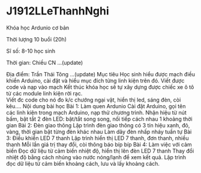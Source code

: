 # J1912LLeThanhNghi
Khóa học Ardunio cơ bản




Thời lượng 10 buổi (20h)

Sĩ số: 8-10  học sinh

Thời gian: Chiều CN …(update)

Địa điểm: Trần Thái Tông …(update)
Mục tiêu
Học  sinh hiểu được mạch điều khiển Arduino, cài đặt và hiểu mục  đích từng linh kiện trên đó.
Viết được code và nạp vào mạch
Kết thúc khóa học sẽ tự xây dựng được chiếc xe ô tô từ các module linh kiện rời rạc.  
Viết đc code cho nó đo k/c chướng ngại vật, hiển thị led, sáng đèn, còi kêu....
Nội dung bài học
Bài 1: Làm quen Ardunio
Cài đặt Arduino, gọi tên các linh kiện trong mạch Arduino, nạp thử chương trình.
Nhận hiệu từ nút bấm, bật tắt 2 đèn LED: bật/tắt song song, nối tiếp cách nhau 1 khoảng thời gian
Bài 2: Đèn giao thông
Lập trình đèn giao thông có 3 tín hiệu xanh, đỏ, vàng, thời gian bật từng đèn khác nhau
Làm dãy đèn nhấp nháy tuần tự
Bài 3: Điều khiển LED 7 thanh
Lập trình hiển thị LED 7 thanh, đơn thanh, nhiều thanh
Mỗi lần giá trị thay đổi, còi thông báo bíp bíp
Bài 4: Làm việc với cảm biến
Đọc dữ liệu từ cảm biến nhiệt độ, hiển thị lên đèn LED 7 thanh
Thay đổi nhiệt độ bằng cách nhúng vào nước nóng/lạnh để xem kết quả.
Lập trình đọc dữ liệu từ cảm biến khoảng cách, lưu và lấy khoảng cách.
